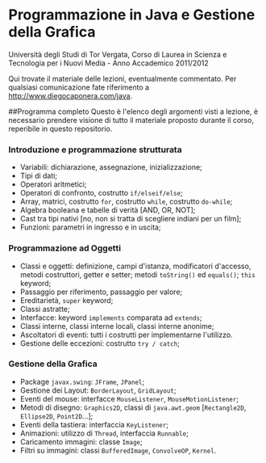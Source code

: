 # Programmazione in Java e Gestione della Grafica

Università degli Studi di Tor Vergata, Corso di Laurea in Scienza e Tecnologia per i Nuovi Media - Anno Accademico 2011/2012

Qui trovate il materiale delle lezioni, eventualmente commentato. Per qualsiasi comunicazione fate riferimento a http://www.diegocaponera.com/java.

##Programma completo
Questo è l'elenco degli argomenti visti a lezione, è necessario prendere visione di tutto il materiale proposto durante il corso, reperibile in questo repositorio.

### Introduzione e programmazione strutturata
* Variabili: dichiarazione, assegnazione, inizializzazione;
* Tipi di dati;
* Operatori aritmetici;
* Operatori di confronto, costrutto ```if/elseif/else```;
* Array, matrici, costrutto ```for```, costrutto ```while```, costrutto ```do-while```;
* Algebra booleana e tabelle di verità [AND, OR, NOT];
* Cast tra tipi nativi [no, non si tratta di scegliere indiani per un film];
* Funzioni: parametri in ingresso e in uscita;

### Programmazione ad Oggetti
* Classi e oggetti: definizione, campi d'istanza, modificatori d'accesso, metodi costruttori, getter e setter; metodi ```toString()``` ed ```equals()```; ```this``` keyword;
* Passaggio per riferimento, passaggio per valore;
* Ereditarietà, ```super``` keyword;
* Classi astratte;
* Interfacce: keyword ```implements``` comparata ad ```extends```;
* Classi interne, classi interne locali, classi interne anonime;
* Ascoltatori di eventi: tutti i costrutti per implementarne l'utilizzo.
* Gestione delle eccezioni: costrutto ```try / catch```;

### Gestione della Grafica
* Package ```javax.swing```: ```JFrame```, ```JPanel```;
* Gestione dei Layout: ```BorderLayout```, ```GridLayout```;
* Eventi del mouse: interfacce ```MouseListener```, ```MouseMotionListener```;
* Metodi di disegno: ```Graphics2D```, classi di ```java.awt.geom``` [```Rectangle2D```, ```Ellipse2D```, ```Point2D```...];
* Eventi della tastiera: interfaccia ```KeyListener```;
* Animazioni: utilizzo di ```Thread```, interfaccia ```Runnable```;
* Caricamento immagini: classe ```Image```;
* Filtri su immagini: classi ```BufferedImage```, ```ConvolveOP```, ```Kernel```.